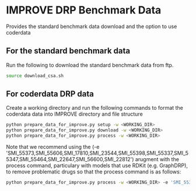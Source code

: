 # IMPROVE DRP Benchmark Data
Provides the standard benchmark data download and the option to use coderdata

## For the standard benchmark data
Run the following to download the standard benchmark data from ftp.

```bash
source download_csa.sh
```

## For coderdata DRP data
Create a working directory and run the following commands to format the coderdata data into IMPROVE directory and file structure

```bash
python prepare_data_for_improve.py setup -w <WORKING_DIR>
python prepare_data_for_improve.py download -w <WORKING_DIR>
python prepare_data_for_improve.py process -w <WORKING_DIR>
```

Note that we recommend using the (-e 'SMI_55373,SMI_55606,SMI_17810,SMI_23544,SMI_55398,SMI_55337,SMI_55347,SMI_55464,SMI_22647,SMI_56600,SMI_22812') arugment with the process command, particulary with models that use RDKit (e.g. GraphDRP), to remove problematic drugs so that the process command is as follows: 

```bash
python prepare_data_for_improve.py process -w <WORKING_DIR> -e 'SMI_55373,SMI_55606,SMI_17810,SMI_23544,SMI_55398,SMI_55337,SMI_55347,SMI_55464,SMI_22647,SMI_56600,SMI_22812'
```
